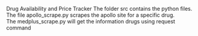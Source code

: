 Drug Availability and Price Tracker
The folder src contains the python files. The file apollo_scrape.py scrapes the apollo site for a specific drug.
<br>
The medplus_scrape.py will get the information drugs using request command
